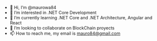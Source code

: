 - 👋 Hi, I’m @maurowa84
- 👀 I’m interested in .NET Core Development
- 🌱 I’m currently learning .NET Core and .NET Architecture, Angular and React
- 💞️ I’m looking to collaborate on BlockChain proyects
- 📫 How to reach me, my email is mauro84@gmail.com

<!---
maurowa84/maurowa84 is a ✨ special ✨ repository because its `README.md` (this file) appears on your GitHub profile.
You can click the Preview link to take a look at your changes.
--->
